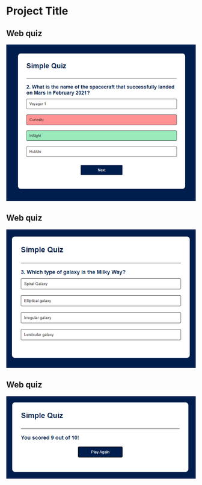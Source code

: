 # Project Title

## Web quiz

![Web Quiz Screenshot 1](https://raw.githubusercontent.com/Harshit4404/Web-Quiz/main/Screenshots/Page1.png)


## Web quiz

![Web Quiz Screenshot 2](https://raw.githubusercontent.com/Harshit4404/Web-Quiz/main/Screenshots/Page2.png)


## Web quiz

![Web Quiz Screenshot 3](https://raw.githubusercontent.com/Harshit4404/Web-Quiz/main/Screenshots/Page3.png)

